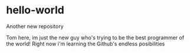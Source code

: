 # hello-world
Another new repository

Tom here, im just the new guy who's trying to be the best programmer of the world! 
Right now i'm learning the Github's endless posibilities
